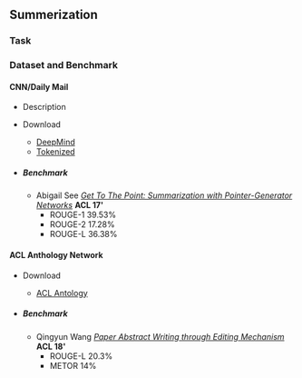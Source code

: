 ## Summerization

### Task

### Dataset and Benchmark
#### CNN/Daily Mail
* Description
* Download
    - [DeepMind](http://cs.nyu.edu/~kcho/DMQA/)
    - [Tokenized](https://github.com/JafferWilson/Process-Data-of-CNN-DailyMail)
    
* ##### Benchmark
    - Abigail See *[Get To The Point: Summarization with Pointer-Generator Networks](https://arxiv.org/pdf/1704.04368.pdf)* **ACL 17'**
        - ROUGE-1 39.53%
        - ROUGE-2 17.28%
        - ROUGE-L 36.38%

#### ACL Anthology Network
* Download
    - [ACL Antology](http://clair.eecs.umich.edu/aan/index.php)
    
* ##### Benchmark
    - Qingyun Wang *[Paper Abstract Writing through Editing Mechanism](https://arxiv.org/pdf/1805.06064.pdf)* **ACL 18'**
        - ROUGE-L 20.3%
        - METOR 14%
